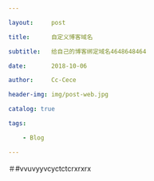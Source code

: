 ```yaml
---

layout:     post

title:      自定义博客域名

subtitle:   给自己的博客绑定域名4648648464

date:       2018-10-06

author:     Cc-Cece

header-img: img/post-web.jpg

catalog: true

tags:

    - Blog

---
```

＃#vvuvyyvcyctctcrxrxrx
